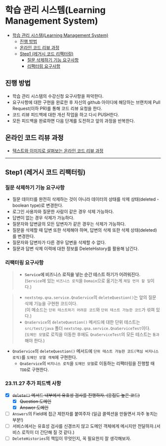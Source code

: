 # 학습 관리 시스템(Learning Management System)

<!-- TOC -->

* [학습 관리 시스템(Learning Management System)](#학습-관리-시스템learning-management-system)
  * [진행 방법](#진행-방법)
  * [온라인 코드 리뷰 과정](#온라인-코드-리뷰-과정)
  * [Step1 (레거시 코드 리팩터링)](#step1-레거시-코드-리팩터링)
    * [질문 삭제하기 기능 요구사항](#질문-삭제하기-기능-요구사항)
    * [리팩터링 요구사항](#리팩터링-요구사항)

<!-- TOC -->

## 진행 방법

* 학습 관리 시스템의 수강신청 요구사항을 파악한다.
* 요구사항에 대한 구현을 완료한 후 자신의 github 아이디에 해당하는 브랜치에 Pull Request(이하 PR)를 통해 코드 리뷰 요청을 한다.
* 코드 리뷰 피드백에 대한 개선 작업을 하고 다시 PUSH한다.
* 모든 피드백을 완료하면 다음 단계를 도전하고 앞의 과정을 반복한다.

## 온라인 코드 리뷰 과정

* [텍스트와 이미지로 살펴보는 온라인 코드 리뷰 과정](https://github.com/next-step/nextstep-docs/tree/master/codereview)

---

## Step1 (레거시 코드 리팩터링)

### 질문 삭제하기 기능 요구사항

- 질문 데이터를 완전히 삭제하는 것이 아니라 데이터의 상태를 삭제 상태(deleted - boolean type)로 변경한다.
- 로그인 사용자와 질문한 사람이 같은 경우 삭제 가능하다.
- 답변이 없는 경우 삭제가 가능하다.
- 질문자와 답변글의 모든 답변자가 같은 경우는 삭제가 가능하다.
- 질문을 삭제할 때 답변 또한 삭제해야 하며, 답변의 삭제 또한 삭제 상태(deleted)를 변경한다.
- 질문자와 답변자가 다른 경우 답변을 삭제할 수 없다.
- 질문과 답변 삭제 이력에 대한 정보를 DeleteHistory를 활용해 남긴다.

### 리팩터링 요구사항

> - **`Service`에 비즈니스 로직을 넣는 순간 테스트 하기가 어려워진다.**
    <br/> (`Service`에 있는 `비즈니스 로직`을 `Domain`으로 옮기는게 `제일 먼저 할 일`이다.)

> - `nextstep.qna.service.QnaService`의 `deleteQuestion()`는 앞의 질문 삭제 기능을 구현한 코드이다.
    <br/> (이 메소드는 `단위 테스트하기 어려운 코드`와 `단위 테스트 가능한 코드`가 섞여 있다.)
> - `QnaService`의 `deleteQuestion()` 메서드에 대한 단위 테스트는 `src/test/java` 폴더 `nextstep.qna.service.QnaServiceTest`이다.
    <br/> (`도메인 모델`로 로직을 이동한 후에도 `QnaServiceTest`의 모든 테스트는 `통과`해야 한다.)

- `QnaService`의 `deleteQuestion()` 메서드에 `단위 테스트 가능한 코드(핵심 비지니스 로직)`를 `도메인 모델 객체`에 구현한다.
  - `QnaService`의 `비지니스 로직`을 `도메인 모델`로 이동하는 리팩터링을 진행할 때 `TDD`로 구현한다.

### 23.11.27 추가 피드백 사항

- [X] ~~`delete()` 메서드 내부에서 유효성 검사를 진행하자. (응집도 높은 코드)~~
  - [X] ~~Question 도메인~~
  - [X] ~~Answer 도메인~~
- [ ] `Answers`의 Field에 접근 제한자를 붙여주자 (일급 콜렉션을 만들면서 자주 놓치는 부분!)
- [ ] 서비스에서는 유효성 검사를 신경쓰지 않고 도메인 객체에게 메시지만 전달하자.(서비스 로직이 더 간단해 질 것 같다.)
- [ ] `DeleteHistories`의 책임이 무엇인지, 꼭 필요한지 잘 생각해보자.
